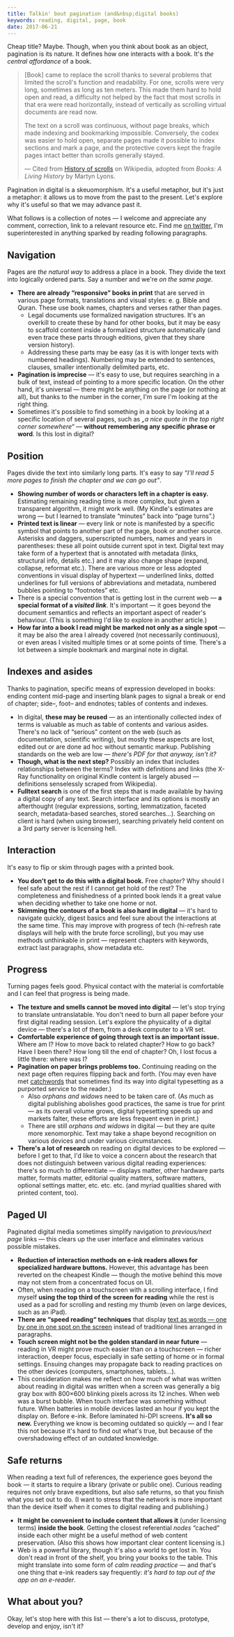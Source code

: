```yaml
---
title: Talkin' bout pagination (and&nbsp;digital books)
keywords: reading, digital, page, book
date: 2017-06-21
---
```

Cheap title? Maybe. Though, when you think about book as an object, pagination is its nature. It defines how one interacts with a book. It's *the central affordance* of a book.

> [Book] came to replace the scroll thanks to several problems that limited the scroll's function and readability. For one, scrolls were very long, sometimes as long as ten meters. This made them hard to hold open and read, a difficulty not helped by the fact that most scrolls in that era were read horizontally, instead of vertically as scrolling virtual documents are read now.
> 
> The text on a scroll was continuous, without page breaks, which made indexing and bookmarking impossible. Conversely, the codex was easier to hold open, separate pages made it possible to index sections and mark a page, and the protective covers kept the fragile pages intact better than scrolls generally stayed. 
> 
> — Cited from [History of scrolls](https://en.wikipedia.org/wiki/History_of_scrolls) on Wikipedia, adopted from *Books: A Living History* by Martyn Lyons.

Pagination in digital is a skeuomorphism. It's a useful metaphor, but it's just a metaphor: it allows us to move from the past to the present. Let's explore why it's useful so that we may advance past it.

What follows is a collection of notes — I welcome and appreciate any comment, correction, link to a relevant resource etc. Find me [on twitter](https://twitter.com/endlife), I'm superinterested in anything sparked by reading following paragraphs.


## Navigation

Pages are *the natural way* to address a place in a book. They divide the text into logically ordered parts. Say a number and we're *on the same page*.

- **There are already “responsive” books in print** that are served in various page formats, translations and visual styles: e. g. Bible and Quran. These use book names, chapters and verses rather than pages.
    - Legal documents use formalized navigation structures. It's an overkill to create these by hand for other books, but it may be easy to scaffold content inside a formalized structure automatically (and even trace these parts through editions, given that they share version history). 
    - Addressing these parts may be easy (as it is with longer texts with numbered headings). Numbering may be extended to sentences, clauses, smaller intentionally delimited parts, etc.
- **Pagination is imprecise** — it's easy to use, but requires searching in a bulk of text, instead of pointing to a more specific location. On the other hand, it's universal — there might be anything on the page (or nothing at all), but thanks to the number in the corner, I'm sure I'm looking at the right thing.
- Sometimes it's possible to find something in a book by looking at a specific location of several pages, such as *„a nice quote in the top right corner somewhere“* — **without remembering any specific phrase or word**. Is this lost in digital?


## Position

Pages divide the text into similarly long parts. It's easy to say *“I'll read 5 more pages to finish the chapter and we can go out”*.

- **Showing number of words or characters left in a chapter is easy.** Estimating remaining reading time is more complex, but given a transparent algorithm, it might work well. (My Kindle's estimates are wrong — but I learned to translate “minutes” back into “page turns”.)
- **Printed text is linear** — every link or note is manifested by a specific symbol that points to another part of the page, book or another source. Asterisks and daggers, superscripted numbers, names and years in parentheses: these all point outside current spot in text. Digital text may take form of a hypertext that is annotated with metadata (links, structural info, details etc.) and it may also change shape (expand, collapse, reformat etc.). There are various more or less adopted conventions in visual display of hypertext — underlined links, dotted underlines for full versions of abbreviations and metadata, numbered bubbles pointing to “footnotes” etc.
- There is a special convention that is getting lost in the current web — **a special format of a *visited link***. It's important — it goes beyond the document semantics and reflects an important aspect of reader's behaviour. (This is something I'd like to explore in another article.) 
- **How far into a book I read might be marked not only as a single spot** — it may be also the area I already covered (not necessarily continuous), or even areas I visited multiple times or at some points of time. There's a lot between a simple bookmark and marginal note in digital.


## Indexes and asides

Thanks to pagination, specific means of expression developed in books: ending content mid-page and inserting blank pages to signal a break or end of chapter; side–, foot– and endnotes; tables of contents and indexes.

- In digital, **these may be reused** — as an intentionally collected index of terms is valuable as much as table of contents and various asides. There's no lack of “serious” content on the web (such as documentation, scientific writing), but mostly these aspects are lost, edited out or are done ad hoc without semantic markup. Publishing standards on the web are low — *there's PDF for that anyway, isn't it?*
- **Though, what is the next step?** Possibly an index that includes relationships between the terms? Index with definitions and links (the X-Ray functionality on original Kindle content is largely abused — definitions senselessly scraped from Wikipedia).
- **Fulltext search** is one of the first steps that is made available by having a digital copy of any text. Search interface and its options is mostly an afterthought (regular expressions, sorting, lemmatization, faceted search, metadata-based searches, stored searches…). Searching on client is hard (when using browser), searching privately held content on a 3rd party server is licensing hell.


## Interaction

It's easy to flip or skim through pages with a printed book. 

- **You don't get to do this with a digital book.** Free chapter? Why should I feel safe about the rest if I cannot get hold of the rest? The completeness and finishedness of a printed book lends it a great value when deciding whether to take one home or not.
- **Skimming the contours of a book is also hard in digital** — it's hard to navigate quickly, digest basics and feel sure about the interactions at the same time. This may improve with progress of tech (hi-refresh rate displays will help with the brute force scrolling), but you may use methods unthinkable in print — represent chapters with keywords, extract last paragraphs, show metadata etc.

## Progress

Turning pages feels good. Physical contact with the material is comfortable and I can feel that progress is being made.
	
- **The texture and smells cannot be moved into digital** — let's stop trying to translate untranslatable. You don't need to burn all paper before your first digital reading session. Let's explore the physicality of a digital device — there's a lot of them, from a desk computer to a VR set.
- **Comfortable experience of going through text is an important issue.** Where am I? How to move back to related chapter? How to go back? Have I been there? How long till the end of chapter? Oh, I lost focus a little there: where was I?
- **Pagination on paper brings problems too.** Continuing reading on the next page often requires flipping back and forth. (You may even have met [catchwords](https://en.wikipedia.org/wiki/Catchword) that sometimes find its way into digital typesetting as a purported service to the reader.)
	- Also *orphans and widows* need to be taken care of. (As much as digital publishing abolishes good practices, the same is true for print — as its overall volume grows, digital typesetting speeds up and markets falter, these efforts are less frequent even in print.)
	- There are still *orphans and widows* in digital — but they are quite more xenomorphic. Text may take a shape beyond recognition on various devices and under various circumstances.
- **There's a lot of research** on reading on digital devices to be explored — before I get to that, I'd like to voice a concern about the research that does not distinguish between various digital reading experiences: there's so much to differentiate — displays matter, other hardware parts matter, formats matter, editorial quality matters, software matters, optional settings matter, etc. etc. etc. (and myriad qualities shared with printed content, too).


## Paged UI

Paginated digital media sometimes simplify navigation to *previous/next page* links — this clears up the user interface and eliminates various possible mistakes.

- **Reduction of interaction methods on e-ink readers allows for specialized hardware buttons.** However, this advantage has been reverted on the cheapest Kindle — though the motive behind this move may not stem from a concentrated focus on UI.
- Often, when reading on a touchscreen with a scrolling interface, I find myself **using the top third of the screen for reading** while the rest is used as a pad for scrolling and resting my thumb (even on large devices, such as an iPad).
- **There are “speed reading“ techniques** that display [text as words — one by one in one spot on the screen](http://www.businessinsider.com/spritz-speed-reading-gifs-2014-2) instead of traditional lines arranged in paragraphs.
- **Touch screen might not be the golden standard in near future** — reading in VR might prove much easier than on a touchscreen — richer interaction, deeper focus, especially in safe setting of home or in formal settings. Ensuing changes may propagate back to reading practices on the other devices
(computers, smartphones, tablets…).
- This consideration makes me reflect on how much of what was written about reading in digital was written when a screen was generally a big gray box with 800×600 blinking pixels across its 12 inches. When web was a burst bubble. When touch interface was something without future. When batteries in mobile devices lasted an hour if you kept the display on. Before e-ink. Before laminated hi-DPI screens. **It's all so new.** Everything we know is becoming outdated so quickly — and I fear this not because it's hard to find out what's true, but because of the overshadowing effect of an outdated knowledge.


## Safe returns

When reading a text full of references, the experience goes beyond the book — it starts to require a library (private or public one). Curious reading requires not only brave expeditions, but also safe returns, so that you finish what you set out to do. (I want to stress that the network is more important than the device itself when it comes to digital reading and publishing.)

- **It might be convenient to include content that allows it** (under licensing terms) **inside the book**. Getting the closest referential *nodes* “cached“ inside each other might be a useful method of web content preservation. (Also this shows how important clear content licensing is.)
- Web is a powerful library, though it's also a world to get lost in. You don't read in front of the shelf, you bring your books to the table. This might translate into some form of *calm reading practice* — and that's one thing that e-ink readers say frequently: *it's hard to tap out of the app on an e-reader*.
	
## What about you?

Okay, let's stop here with this list — there's a lot to discuss, prototype, develop and enjoy, isn't it?
